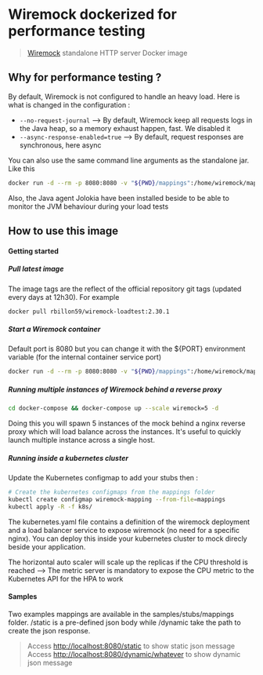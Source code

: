 # Wiremock dockerized for performance testing

> [Wiremock](http://wiremock.org) standalone HTTP server Docker image

## Why for performance testing ?

By default, Wiremock is not configured to handle an heavy load. Here is what is changed in the configuration :

- `--no-request-journal` --> By default, Wiremock keep all requests logs in the Java heap, so a memory exhaust happen, fast. We disabled it
- `--async-response-enabled=true` --> By default, request responses are synchronous, here async

You can also use the same command line arguments as the standalone jar. Like this

```sh
docker run -d --rm -p 8080:8080 -v "${PWD}/mappings":/home/wiremock/mappings rbillon59/wiremock-loadtest:2.30.1 --no-request-journal --async-response-enabled=true
```

Also, the Java agent Jolokia have been installed beside to be able to monitor the JVM behaviour during your load tests

## How to use this image

#### Getting started

##### Pull latest image

The image tags are the reflect of the official repository git tags (updated every days at 12h30). For example

```sh
docker pull rbillon59/wiremock-loadtest:2.30.1
```

##### Start a Wiremock container

Default port is 8080 but you can change it with the ${PORT} environment variable (for the internal container service port)

```sh
docker run -d --rm -p 8080:8080 -v "${PWD}/mappings":/home/wiremock/mappings rbillon59/wiremock-loadtest:2.30.1
```

##### Running multiple instances of Wiremock behind a reverse proxy

```sh
cd docker-compose && docker-compose up --scale wiremock=5 -d
```
 
Doing this you will spawn 5 instances of the mock behind a nginx reverse proxy which will load balance across the instances. It's useful to quickly launch multiple instance across a single host.

##### Running inside a kubernetes cluster

Update the Kubernetes configmap to add your stubs then :

```sh
# Create the kubernetes configmaps from the mappings folder
kubectl create configmap wiremock-mapping --from-file=mappings
kubectl apply -R -f k8s/
```

The kubernetes.yaml file contains a definition of the wiremock deployment and a load balancer service to expose wiremock (no need for a specific nginx). You can deploy this inside your kubernetes cluster to mock direcly beside your application.  

The horizontal auto scaler will scale up the replicas if the CPU threshold is reached
--> The metric server is mandatory to expose the CPU metric to the Kubernetes API for the HPA to work

#### Samples

Two examples mappings are available in the samples/stubs/mappings folder. /static is a pre-defined json body while /dynamic take the path to create the json response.

> Access [http://localhost:8080/static](http://localhost:8080/static) to show static json message  
> Access [http://localhost:8080/dynamic/whatever](http://localhost:8080/dynamic/whatever) to show dynamic json message

